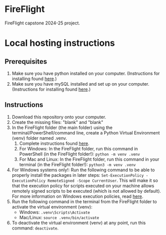 # FireFlight
FireFlight capstone 2024-25 project.

# Local hosting instructions
## Prerequisites
1. Make sure you have python installed on your computer. (Instructions for installing found [here](https://wiki.python.org/moin/BeginnersGuide/Download).)
2. Make sure you have mySQL installed and set up on your computer. (Instructions for installing found [here](https://dev.mysql.com/doc/mysql-installation-excerpt/5.7/en/installing.html).)

## Instructions
1. Download this repository onto your computer.
2. Create the missing files: "blank" and "blank"
3. In the FireFlight folder (the main folder) using the terminal/PowerShell/command line, create a Python Virtual Environment (venv) folder named .venv.
    1. Complete instructions found [here](https://packaging.python.org/en/latest/guides/installing-using-pip-and-virtual-environments/).
    2. For Windows: In the FireFlight folder, run this command in PowerShell (in the FireFlight folder!): `python -m venv .venv`
    3. For Mac and Linux: In the FireFlight folder, run this command in your terminal (in the FireFlight folder!): `python3 -m venv .venv`
4. For Windows systems only!: Run the following command to be able to properly install the packages in later steps: `Set-ExecutionPolicy -ExecutionPolicy RemoteSigned -Scope CurrentUser`. This will make it so that the execution policy for scripts executed on your machine allows remotely signed scripts to be executed (which is not allowed by default). For more information on Windows execution policies, read [here](https://learn.microsoft.com/en-us/powershell/module/microsoft.powershell.security/set-executionpolicy?view=powershell-7.5).
5. Run the following command in the terminal from the FireFlight folder to activate the virtual environment (venv): 
    - Windows: `.venv\Scripts\Activate`
    - Mac/Linux: `source .venv/bin/activate`
6. To deactivate the virtual environment (venv) at any point, run this command: `deactivate`.

